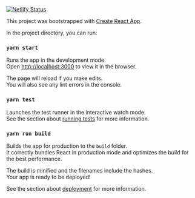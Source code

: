 [![Netlify Status](https://api.netlify.com/api/v1/badges/b5346c9d-9a3c-4169-9261-cb94ce169c09/deploy-status)](https://app.netlify.com/sites/moviemania/deploys)

This project was bootstrapped with [Create React App](https://github.com/facebook/create-react-app).

In the project directory, you can run:
### `yarn start`

Runs the app in the development mode.<br>
Open [http://localhost:3000](http://localhost:3000) to view it in the browser.

The page will reload if you make edits.<br>
You will also see any lint errors in the console.

### `yarn test`

Launches the test runner in the interactive watch mode.<br>
See the section about [running tests](https://facebook.github.io/create-react-app/docs/running-tests) for more information.

### `yarn run build`

Builds the app for production to the `build` folder.<br>
It correctly bundles React in production mode and optimizes the build for the best performance.

The build is minified and the filenames include the hashes.<br>
Your app is ready to be deployed!

See the section about [deployment](https://facebook.github.io/create-react-app/docs/deployment) for more information.

